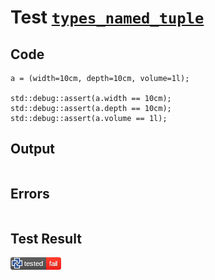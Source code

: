 # Test [`types_named_tuple`](/doc/types/named_tuple.md#L9)

## Code

```µcad
a = (width=10cm, depth=10cm, volume=1l);

std::debug::assert(a.width == 10cm);
std::debug::assert(a.depth == 10cm);
std::debug::assert(a.volume == 1l);

```

## Output

```,plain
```

## Errors

```,plain
```

## Test Result

![OK](/doc/types/.test/types_named_tuple.png)
